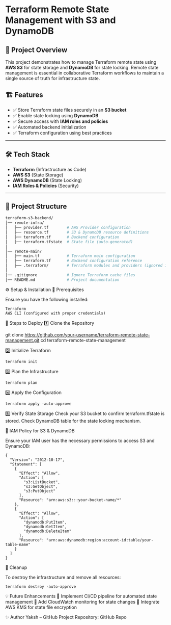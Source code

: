 # Terraform Remote State Management with S3 and DynamoDB

## 📌 Project Overview

This project demonstrates how to manage Terraform remote state using **AWS S3** for state storage and **DynamoDB** for state locking. Remote state management is essential in collaborative Terraform workflows to maintain a single source of truth for infrastructure state.

## 🏗️ Features

- ✅ Store Terraform state files securely in an **S3 bucket**
- ✅ Enable state locking using **DynamoDB**
- ✅ Secure access with **IAM roles and policies**
- ✅ Automated backend initialization
- ✅ Terraform configuration using best practices

---

## 🛠️ Tech Stack

- **Terraform** (Infrastructure as Code)
- **AWS S3** (State Storage)
- **AWS DynamoDB** (State Locking)
- **IAM Roles & Policies** (Security)

---

## 📂 Project Structure

```sh
terraform-s3-backend/
│── remote-infra/
│   ├── provider.tf        # AWS Provider configuration
│   ├── resource.tf        # S3 & DynamoDB resource definitions
│   ├── terraform.tf       # Backend configuration
│   ├── terraform.tfstate  # State file (auto-generated)
│
│── remote-main/
│   ├── main.tf            # Terraform main configuration
│   ├── terraform.tf       # Backend configuration reference
│   ├── .terraform/        # Terraform modules and providers (ignored in Git)
│
│── .gitignore             # Ignore Terraform cache files
│── README.md              # Project documentation

```

⚙️ Setup & Installation
📌 Prerequisites

Ensure you have the following installed:

    Terraform
    AWS CLI (configured with proper credentials)

🚀 Steps to Deploy
1️⃣ Clone the Repository

git clone https://github.com/your-username/terraform-remote-state-management.git
cd terraform-remote-state-management

2️⃣ Initialize Terraform
```
terraform init
```
3️⃣ Plan the Infrastructure
```
terraform plan
```
4️⃣ Apply the Configuration
```
terraform apply -auto-approve
```
5️⃣ Verify State Storage
    Check your S3 bucket to confirm terraform.tfstate is stored.
    Check DynamoDB table for the state locking mechanism.
    
🔐 IAM Policy for S3 & DynamoDB

Ensure your IAM user has the necessary permissions to access S3 and DynamoDB:

```
{
  "Version": "2012-10-17",
  "Statement": [
    {
      "Effect": "Allow",
      "Action": [
        "s3:ListBucket",
        "s3:GetObject",
        "s3:PutObject"
      ],
      "Resource": "arn:aws:s3:::your-bucket-name/*"
    },
    {
      "Effect": "Allow",
      "Action": [
        "dynamodb:PutItem",
        "dynamodb:GetItem",
        "dynamodb:DeleteItem"
      ],
      "Resource": "arn:aws:dynamodb:region:account-id:table/your-table-name"
    }
  ]
}
```
🛑 Cleanup

To destroy the infrastructure and remove all resources:
```
terraform destroy -auto-approve
```
💡 Future Enhancements
    🔹 Implement CI/CD pipeline for automated state management
    🔹 Add CloudWatch monitoring for state changes
    🔹 Integrate AWS KMS for state file encryption

✨ Author
    Yaksh – GitHub
    Project Repository: GitHub Repo
